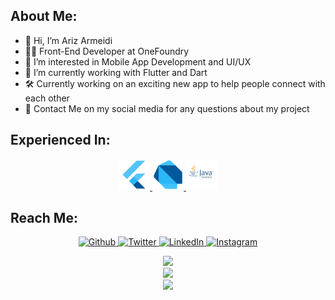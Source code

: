 ## About Me:

- 👋 Hi, I’m Ariz Armeidi
- 👨‍💻 Front-End Developer at OneFoundry
- 👀 I’m interested in Mobile App Development and UI/UX
- 🌱 I’m currently working with Flutter and Dart
- 🛠 Currently working on an exciting new app to help people connect with each other
- 🙌 Contact Me on my social media for any questions about my project

## Experienced In:

<p align="center">
  <a href=""> 
    <code><img height="50" src="https://raw.githubusercontent.com/github/explore/80688e429a7d4ef2fca1e82350fe8e3517d3494d/topics/flutter/flutter.png"></code>
  </a>
  
  <a href=""> 
    <code><img height="50" src="https://raw.githubusercontent.com/github/explore/80688e429a7d4ef2fca1e82350fe8e3517d3494d/topics/dart/dart.png"></code>
  </a>
  
  <a href=""> 
    <code><img height="50" src="https://raw.githubusercontent.com/github/explore/80688e429a7d4ef2fca1e82350fe8e3517d3494d/topics/java/java.png"></code>
  </a>
</p>

## Reach Me:

<p align="center">
    <a href="https://github.com/ArizArmeidi" target="_blank">
        <img src="https://img.shields.io/badge/-Github-000?logo=github&style=for-the-badge&logoColor=white&color=black" alt="Github" />
    </a>
    <a href="https://twitter.com/ArizArmeidi" target="_blank">
        <img src="https://img.shields.io/badge/-Twitter-2CA5E0?logo=twitter&style=for-the-badge&logoColor=white&color=black" alt="Twitter" />
    </a>
    <a href="https://www.linkedin.com/in/arizarmeidi/" target="_blank">
        <img src="https://img.shields.io/badge/-LinkedIn-0077B5?logo=linkedin&style=for-the-badge&logoColor=white&color=black" alt="LinkedIn" />
    </a>
     <a href="https://www.instagram.com/ariz.armeidi/" target="_blank">
       <img src="https://img.shields.io/badge/instagram-%2312100E.svg?&style=for-the-badge&logo=instagram&logoColor=white&color=black" alt="Instagram" />
    </a>
</p>

<p align="center" >  
  <a href="https://github.com/ArizArmeidi/"> 
    <img width=500 src="https://github-readme-stats.vercel.app/api?username=ArizArmeidi&?count_private=true&show_icons=true&include_all_commits=true&theme=dark&"/>
  </a>
   <br/>
  <a href="https://github.com/ArizArmeidi/"> 
    <img width=500 src="https://github-readme-streak-stats.herokuapp.com/?user=ArizArmeidi&theme=dark"/>
  </a>
   <br/>
  <a href="https://github.com/ArizArmeidi/"> 
    <img width=500 src="https://github-readme-stats.vercel.app/api/top-langs/?username=ArizArmeidi&count_private=true&layout=compact&theme=dark&hide=javascript"/>
  </a>
</p>


<!---
ArizArmeidi/ArizArmeidi is a ✨ special ✨ repository because its `README.md` (this file) appears on your GitHub profile.
You can click the Preview link to take a look at your changes.
--->
